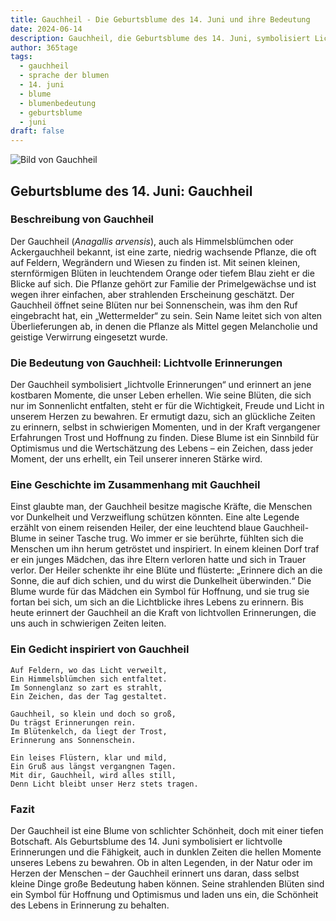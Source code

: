 ```yaml
---
title: Gauchheil - Die Geburtsblume des 14. Juni und ihre Bedeutung
date: 2024-06-14
description: Gauchheil, die Geburtsblume des 14. Juni, symbolisiert Lichtvolle Erinnerungen. Erfahre mehr über ihre Geschichte, Bedeutung und Symbolik in der Sprache der Blumen.
author: 365tage
tags:
  - gauchheil
  - sprache der blumen
  - 14. juni
  - blume
  - blumenbedeutung
  - geburtsblume
  - juni
draft: false
---
```


![Bild von Gauchheil](https://cdn.pixabay.com/photo/2016/03/14/07/44/scarlet-pimpernel-1255079_960_720.jpg#center)

## Geburtsblume des 14. Juni: Gauchheil

### Beschreibung von Gauchheil

Der Gauchheil (_Anagallis arvensis_), auch als Himmelsblümchen oder Ackergauchheil bekannt, ist eine zarte, niedrig wachsende Pflanze, die oft auf Feldern, Wegrändern und Wiesen zu finden ist. Mit seinen kleinen, sternförmigen Blüten in leuchtendem Orange oder tiefem Blau zieht er die Blicke auf sich. Die Pflanze gehört zur Familie der Primelgewächse und ist wegen ihrer einfachen, aber strahlenden Erscheinung geschätzt. Der Gauchheil öffnet seine Blüten nur bei Sonnenschein, was ihm den Ruf eingebracht hat, ein „Wettermelder“ zu sein. Sein Name leitet sich von alten Überlieferungen ab, in denen die Pflanze als Mittel gegen Melancholie und geistige Verwirrung eingesetzt wurde.

### Die Bedeutung von Gauchheil: Lichtvolle Erinnerungen

Der Gauchheil symbolisiert „lichtvolle Erinnerungen“ und erinnert an jene kostbaren Momente, die unser Leben erhellen. Wie seine Blüten, die sich nur im Sonnenlicht entfalten, steht er für die Wichtigkeit, Freude und Licht in unserem Herzen zu bewahren. Er ermutigt dazu, sich an glückliche Zeiten zu erinnern, selbst in schwierigen Momenten, und in der Kraft vergangener Erfahrungen Trost und Hoffnung zu finden. Diese Blume ist ein Sinnbild für Optimismus und die Wertschätzung des Lebens – ein Zeichen, dass jeder Moment, der uns erhellt, ein Teil unserer inneren Stärke wird.

### Eine Geschichte im Zusammenhang mit Gauchheil

Einst glaubte man, der Gauchheil besitze magische Kräfte, die Menschen vor Dunkelheit und Verzweiflung schützen könnten. Eine alte Legende erzählt von einem reisenden Heiler, der eine leuchtend blaue Gauchheil-Blume in seiner Tasche trug. Wo immer er sie berührte, fühlten sich die Menschen um ihn herum getröstet und inspiriert. In einem kleinen Dorf traf er ein junges Mädchen, das ihre Eltern verloren hatte und sich in Trauer verlor. Der Heiler schenkte ihr eine Blüte und flüsterte: „Erinnere dich an die Sonne, die auf dich schien, und du wirst die Dunkelheit überwinden.“ Die Blume wurde für das Mädchen ein Symbol für Hoffnung, und sie trug sie fortan bei sich, um sich an die Lichtblicke ihres Lebens zu erinnern. Bis heute erinnert der Gauchheil an die Kraft von lichtvollen Erinnerungen, die uns auch in schwierigen Zeiten leiten.

### Ein Gedicht inspiriert von Gauchheil

```
Auf Feldern, wo das Licht verweilt,  
Ein Himmelsblümchen sich entfaltet.  
Im Sonnenglanz so zart es strahlt,  
Ein Zeichen, das der Tag gestaltet.  

Gauchheil, so klein und doch so groß,  
Du trägst Erinnerungen rein.  
Im Blütenkelch, da liegt der Trost,  
Erinnerung ans Sonnenschein.  

Ein leises Flüstern, klar und mild,  
Ein Gruß aus längst vergangnen Tagen.  
Mit dir, Gauchheil, wird alles still,  
Denn Licht bleibt unser Herz stets tragen.  
```

### Fazit

Der Gauchheil ist eine Blume von schlichter Schönheit, doch mit einer tiefen Botschaft. Als Geburtsblume des 14. Juni symbolisiert er lichtvolle Erinnerungen und die Fähigkeit, auch in dunklen Zeiten die hellen Momente unseres Lebens zu bewahren. Ob in alten Legenden, in der Natur oder im Herzen der Menschen – der Gauchheil erinnert uns daran, dass selbst kleine Dinge große Bedeutung haben können. Seine strahlenden Blüten sind ein Symbol für Hoffnung und Optimismus und laden uns ein, die Schönheit des Lebens in Erinnerung zu behalten.
